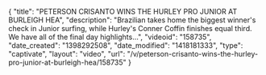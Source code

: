 {
    "title": "PETERSON CRISANTO WINS THE HURLEY PRO JUNIOR AT BURLEIGH HEA",
    "description": "Brazilian takes home the biggest winner's check in Junior surfing, while Hurley's Conner Coffin finishes equal third. We have all of the final day highlights...",
    "videoid": "158735",
    "date_created": "1398292508",
    "date_modified": "1418181333",
    "type": "captivate",
    "layout": "video",
    "url": "\/v\/peterson-crisanto-wins-the-hurley-pro-junior-at-burleigh-hea\/158735"
}